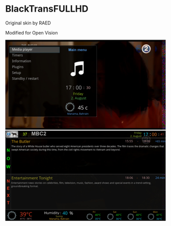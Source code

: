 BlackTransFULLHD
=============
Original skin by RAED

Modified for Open Vision

![Screenshot](BlackTransFULLHD1.jpg)
![Screenshot](BlackTransFULLHD2.jpg)
